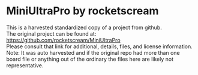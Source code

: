 
# MiniUltraPro by rocketscream  
This is a harvested standardized copy of a project from github.  
The original project can be found at:  
https://github.com/rocketscream/MiniUltraPro  
Please consult that link for additional, details, files, and license information.  
Note: It was auto harvested and if the original repo had more than one board file or anything out of the ordinary the files here are likely not representative.  
    